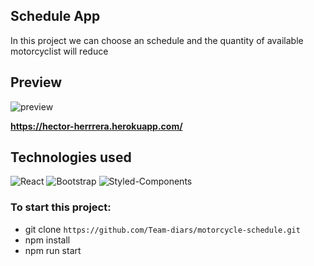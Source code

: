 ## Schedule App
In this project we can choose an schedule and the quantity of available motorcyclist will reduce

## Preview
![preview](https://i.ibb.co/KhngHSb/schedule-preview.jpg)

**<https://hector-herrrera.herokuapp.com/>**

## Technologies used
![React](https://img.shields.io/badge/-React-61DAFB?style=flat-square&logo=react&logoColor=ffffff)
![Bootstrap](https://img.shields.io/badge/-Bootstrap-563D7C?style=flat-square&logo=Bootstrap&logoColor=fff)
![Styled-Components](https://img.shields.io/badge/Styled_Components-DB7093?style=flat-square&logo=styled-components&logoColor=fff)

### To start this project:
- git clone `https://github.com/Team-diars/motorcycle-schedule.git`
- npm install
- npm run start